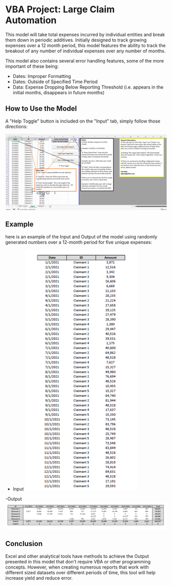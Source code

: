# VBA Project: Large Claim Automation
This model will take total expenses incurred by individual entities and break them down in periodic additives.
Initially designed to track growing expenses over a 12 month period, this model features the ability to track the breakout of any number of individual expenses over any number of months.

This model also contains several error handling features, some of the more important of these being:
- Dates: Improper Formatting
- Dates: Outside of Specified Time Period
- Data: Expense Dropping Below Reporting Threshold (i.e. appears in the initial months, disappears in future months)

## How to Use the Model
A "Help Toggle" button is included on the "Input" tab, simply follow those directions:

![Toggle Help](ToggleHelp.png)

## Example
here is an example of the Input and Output of the model using randomly generated numbers over a 12-month period for five unique expenses:

- Input
![Input and Output](InputPic.png)

-Output
![Input and Output](OutputPic.png)

## Conclusion
Excel and other analytical tools have methods to achieve the Output presented in this model that don't require VBA or other programming concepts. However, when creating numerous reports that work with different sized datasets over different periods of time, this tool will help increase yield and reduce error.

